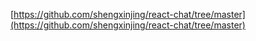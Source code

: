 
[https://github.com/shengxinjing/react-chat/tree/master](https://github.com/shengxinjing/react-chat/tree/master)
